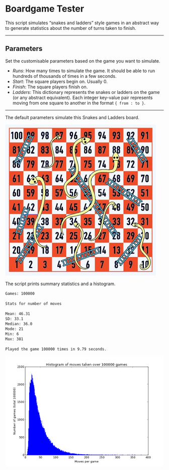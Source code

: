 # Boardgame Tester

This script simulates “snakes and ladders” style games in an abstract way to generate statistics about the number of turns taken to finish.

***

## Parameters

Set the customisable parameters based on the game you want to simulate.

- *Runs*: How many times to simulate the game. It should be able to run hundreds of thousands of times in a few seconds.
- *Start*: The square players begin on. Usually 0.
- *Finish*: The square players finish on. 
- *Ladders*: This dictionary represents the snakes or ladders on the game (or any abstract equivalent). Each integer key-value pair represents moving from one square to another in the format `{ from : to }`.

***

The default parameters simulate this Snakes and Ladders board. 

![Example Snakes and Ladders board](example_board.jpg)

The script prints summary statistics and a histogram.
```
Games: 100000

Stats for number of moves

Mean: 46.31
SD: 33.1
Median: 36.0
Mode: 21
Min: 6
Max: 381

Played the game 100000 times in 9.79 seconds.
```

![Example histogram showing the number of turns taken per game.](example_histogram.png)

